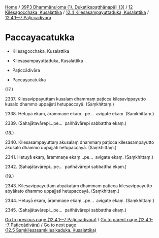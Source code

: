 
[Home](/) / [39P3 Dhammānuloma (1), Dukatikapaṭṭhānapāḷi (3)](../../...md) / [12 Kilesagocchaka, Kusalattika](../...md) / [12.4 Kilesasampayuttaduka, Kusalattika](...md) / [12.4.1--7 Paṭiccādivāra](../39P3/12/12.4/12.4.1--7.md)

# Paccayacatukka

* Kilesagocchaka, Kusalattika

* Kilesasampayuttaduka, Kusalattika

* Paṭiccādivāra

* Paccayacatukka

(17.)

2337\. Kilesavippayuttaṃ kusalaṃ dhammaṃ paṭicca kilesavippayutto kusalo dhammo uppajjati hetupaccayā. (Saṃkhittaṃ.)

2338\. Hetuyā ekaṃ, ārammaṇe ekaṃ…pe…  avigate ekaṃ. (Saṃkhittaṃ.)

2339\. (Sahajātavārepi…pe…  pañhāvārepi sabbattha ekaṃ.)

(18.)

2340\. Kilesasampayuttaṃ akusalaṃ dhammaṃ paṭicca kilesasampayutto akusalo dhammo uppajjati hetupaccayā. (Saṃkhittaṃ.)

2341\. Hetuyā ekaṃ, ārammaṇe ekaṃ…pe…  avigate ekaṃ. (Saṃkhittaṃ.)

2342\. (Sahajātavārepi…pe…  pañhāvārepi sabbattha ekaṃ.)

(19.)

2343\. Kilesavippayuttaṃ abyākataṃ dhammaṃ paṭicca kilesavippayutto abyākato dhammo uppajjati hetupaccayā. (Saṃkhittaṃ.)

2344\. Hetuyā ekaṃ, ārammaṇe ekaṃ…pe…  avigate ekaṃ. (Saṃkhittaṃ.)

2345\. (Sahajātavārepi…pe…  pañhāvārepi sabbattha ekaṃ.)

[Go to previous page (12.4.1--7 Paṭiccādivāra)](../39P3/12/12.4/12.4.1--7.md) / [Go to parent page (12.4.1--7 Paṭiccādivāra)](../39P3/12/12.4/12.4.1--7.md) / [Go to next page (12.5 Saṃkilesasaṃkilesikaduka, Kusalattika)](../../12.5.md)


